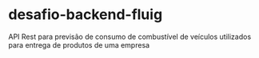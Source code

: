 # desafio-backend-fluig
API Rest para previsão de consumo de combustível de veículos utilizados para entrega de produtos de uma empresa 
